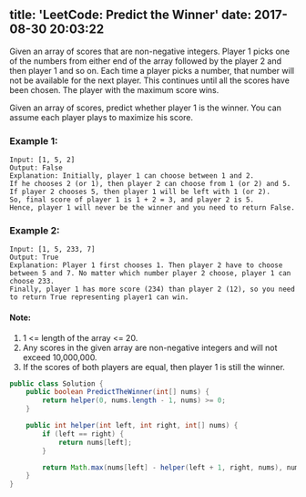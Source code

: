 title: 'LeetCode: Predict the Winner'
date: 2017-08-30 20:03:22
---

Given an array of scores that are non-negative integers. Player 1 picks one of the numbers from either end of the array followed by the player 2 and then player 1 and so on. Each time a player picks a number, that number will not be available for the next player. This continues until all the scores have been chosen. The player with the maximum score wins.

Given an array of scores, predict whether player 1 is the winner. You can assume each player plays to maximize his score.

### Example 1:
```
Input: [1, 5, 2]
Output: False
Explanation: Initially, player 1 can choose between 1 and 2.
If he chooses 2 (or 1), then player 2 can choose from 1 (or 2) and 5. If player 2 chooses 5, then player 1 will be left with 1 (or 2).
So, final score of player 1 is 1 + 2 = 3, and player 2 is 5.
Hence, player 1 will never be the winner and you need to return False.
```
### Example 2:
```
Input: [1, 5, 233, 7]
Output: True
Explanation: Player 1 first chooses 1. Then player 2 have to choose between 5 and 7. No matter which number player 2 choose, player 1 can choose 233.
Finally, player 1 has more score (234) than player 2 (12), so you need to return True representing player1 can win.
```

#### Note:
1. 1 <= length of the array <= 20.
2. Any scores in the given array are non-negative integers and will not exceed 10,000,000.
3. If the scores of both players are equal, then player 1 is still the winner.


```java
public class Solution {
    public boolean PredictTheWinner(int[] nums) {
        return helper(0, nums.length - 1, nums) >= 0;
    }

    public int helper(int left, int right, int[] nums) {
        if (left == right) {
            return nums[left];
        }

        return Math.max(nums[left] - helper(left + 1, right, nums), nums[right] - helper(left, right - 1, nums));
    }
}
```
